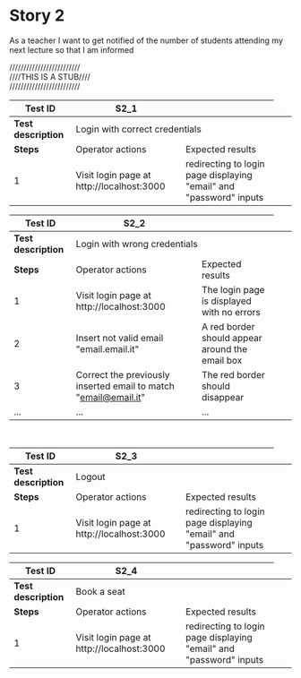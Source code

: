 # Story 2

As a teacher I want to get notified of the number of students attending my next lecture so that I am informed

/////////////////////////<br>
////THIS IS A STUB////<br>
/////////////////////////<br>


| Test ID | S2_1 |  |
| --- | --- | --- |
| **Test description** <td colspan=2> Login with correct credentials |
| **Steps** | Operator actions | Expected results |
| 1 | Visit login page at http://localhost:3000 | redirecting to login page displaying "email" and "password" inputs |

| Test ID | S2_2 |  |
| --- | --- | --- |
| **Test description** <td colspan=2> Login with wrong credentials |
| **Steps** | Operator actions | Expected results |
| 1 | Visit login page at http://localhost:3000 | The login page is displayed with no errors |
| 2 | Insert not valid email "email.email.it" | A red border should appear around the email box |
| 3 | Correct the previously inserted email to match "email@email.it" | The red border should disappear |
| ... | ... | ... |

<br>


| Test ID | S2_3 |  |
| --- | --- | --- |
| **Test description** <td colspan=2> Logout |
| **Steps** | Operator actions | Expected results |
| 1 | Visit login page at http://localhost:3000 | redirecting to login page displaying "email" and "password" inputs |


| Test ID | S2_4 |  |
| --- | --- | --- |
| **Test description** <td colspan=2> Book a seat |
| **Steps** | Operator actions | Expected results |
| 1 | Visit login page at http://localhost:3000 | redirecting to login page displaying "email" and "password" inputs |